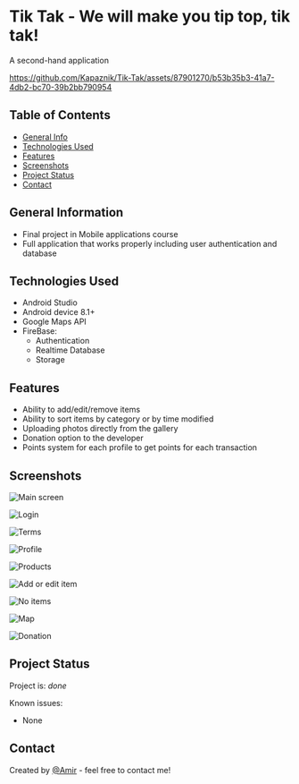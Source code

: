 # Tik Tak - We will make you tip top, tik tak!
A second-hand application 





https://github.com/Kapaznik/Tik-Tak/assets/87901270/b53b35b3-41a7-4db2-bc70-39b2bb790954




## Table of Contents
* [General Info](#general-information)
* [Technologies Used](#technologies-used)
* [Features](#features)
* [Screenshots](#screenshots)
* [Project Status](#project-status)
* [Contact](#contact)


## General Information
- Final project in Mobile applications course
- Full application that works properly including user authentication and database


## Technologies Used
- Android Studio
- Android device 8.1+
- Google Maps API
- FireBase:
  - Authentication
  - Realtime Database
  - Storage



## Features
- Ability to add/edit/remove items 
- Ability to sort items by category or by time modified
- Uploading photos directly from the gallery
- Donation option to the developer
- Points system for each profile to get points for each transaction


## Screenshots

![Main screen](https://github.com/Kapaznik/Tik-Tak/assets/87901270/2379a543-a7ce-48fb-a4c0-ed1869613f63)

![Login](https://github.com/Kapaznik/Tik-Tak/assets/87901270/71218179-6aba-4050-9454-20cbf6dd58b0)

![Terms](https://github.com/Kapaznik/Tik-Tak/assets/87901270/20b31b97-e665-4fbb-8d12-ba3dd736ab20)

![Profile](https://github.com/Kapaznik/Tik-Tak/assets/87901270/da689305-e7a8-439e-99eb-543578be176b)

![Products](https://github.com/Kapaznik/Tik-Tak/assets/87901270/4d96a7bc-97df-4b4b-8761-71db17faa2b4)

![Add or edit item](https://github.com/Kapaznik/Tik-Tak/assets/87901270/cbda7a6a-cc13-4e48-b26f-84c6c60e43dd)

![No items](https://github.com/Kapaznik/Tik-Tak/assets/87901270/00e8369e-cea5-4875-b9cc-6680debe1f59)

![Map](https://github.com/Kapaznik/Tik-Tak/assets/87901270/4d50c792-25e6-4c5d-98d6-4955c2aace0a)

![Donation](https://github.com/Kapaznik/Tik-Tak/assets/87901270/e7b6937d-e31b-4b46-8628-f0d0bfc16c4d)


## Project Status
Project is: _done_



Known issues:
- None

## Contact
Created by [@Amir](https://www.linkedin.com/in/amir-peleg/)  - feel free to contact me!
